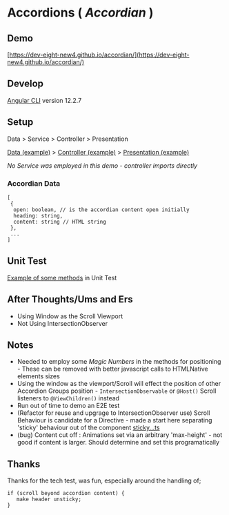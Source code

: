 # Accordions ( *Accordian* )

## Demo

[https://dev-eight-new4.github.io/accordian/](https://dev-eight-new4.github.io/accordian/)

## Develop


[Angular CLI](https://github.com/angular/angular-cli) version 12.2.7

## Setup

Data > Service > Controller > Presentation 

[Data (example)](https://github.com/dev-eight-new4/accordian/blob/main/src/app/controller/accordian-controller/accordian-controller.mock.data.ts) > [Controller (example)](https://github.com/dev-eight-new4/accordian/blob/main/src/app/controller/accordian-controller/accordian-controller.component.ts) > [Presentation (example)](https://github.com/dev-eight-new4/accordian/blob/main/src/app/presentation/accordian/accordian.component.ts) 

*No Service was employed in this demo - controller imports directly*

### Accordian Data

```
[ 
 {
  open: boolean, // is the accordian content open initially
  heading: string,
  content: string // HTML string
 },
 ...
]
```

## Unit Test

[Example of some methods](https://github.com/dev-eight-new4/accordian/blob/main/src/app/presentation/accordian/accordian.component.spec.ts) in Unit Test 

## After Thoughts/Ums and Ers

- Using Window as the Scroll Viewport
- Not Using IntersectionObserver

## Notes

- Needed to employ some *Magic Numbers* in the methods for positioning - These can be removed with better javascript calls to HTMLNative elements sizes
- Using the window as the viewport/Scroll will effect the position of other Accordion Groups position - `IntersectionObservable` or `@Host()` Scroll listeners to `@ViewChildren()` instead
- Run out of time to demo an E2E test
- (Refactor for reuse and upgrage to IntersectionObserver use) Scroll Behaviour is candidate for a Directive - made a start here separating 'sticky' behaviour out of the component [sticky...ts](https://github.com/dev-eight-new4/accordian/blob/main/src/app/presentation/accordian/accordian.component.sticky.ts)
- (bug) Content cut off : Animations set via an arbitrary 'max-height' - not good if content is larger. Should determine and set this programatically 

## Thanks

Thanks for the tech test, was fun, especially around the handling of;

````
if (scroll beyond accordion content) { 
   make header unsticky; 
}
